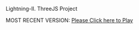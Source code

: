 Lightning-II. ThreeJS Project

MOST RECENT VERSION: [Please Click here to Play](https://rawcdn.githack.com/alperenbutun/jets-online/7dc332b/index.html)
